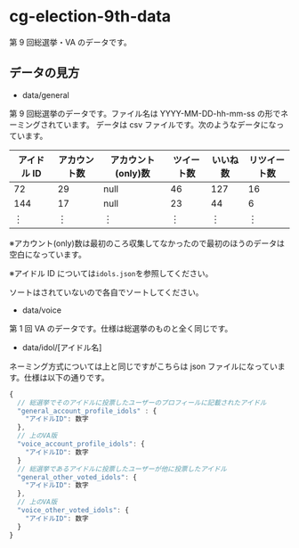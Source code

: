 # cg-election-9th-data

第 9 回総選挙・VA のデータです。

## データの見方

- data/general

第 9 回総選挙のデータです。ファイル名は YYYY-MM-DD-hh-mm-ss の形でネーミングされています。
データは csv ファイルです。次のようなデータになっています。

| アイドル ID | アカウント数 | アカウント(only)数 | ツイート数 | いいね数 | リツイート数 |
| ----------- | ------------ | ------------------ | ---------- | -------- | ------------ |
| 72          | 29           | null               | 46         | 127      | 16           |
| 144         | 17           | null               | 23         | 44       | 6            |
| ︙          | ︙           | ︙                 | ︙         | ︙       | ︙           |

※アカウント(only)数は最初のころ収集してなかったので最初のほうのデータは空白になっています。

※アイドル ID については`idols.json`を参照してください。

ソートはされていないので各自でソートしてください。

- data/voice

第 1 回 VA のデータです。仕様は総選挙のものと全く同じです。

- data/idol/[アイドル名]

ネーミング方式については上と同じですがこちらは json ファイルになっています。仕様は以下の通りです。

```javascript
{
  // 総選挙でそのアイドルに投票したユーザーのプロフィールに記載されたアイドル
  "general_account_profile_idols" : {
    "アイドルID": 数字
  },
  // 上のVA版
  "voice_account_profile_idols": {
    "アイドルID": 数字
  }
  // 総選挙であるアイドルに投票したユーザーが他に投票したアイドル
  "general_other_voted_idols": {
    "アイドルID": 数字
  },
  // 上のVA版
  "voice_other_voted_idols": {
    "アイドルID": 数字
  }
}
```
